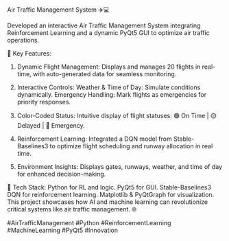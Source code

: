Air Traffic Management System ✈️💻

Developed an interactive Air Traffic Management System integrating Reinforcement Learning and a dynamic PyQt5 GUI to optimize air traffic operations.

🌟 Key Features:
1. Dynamic Flight Management: Displays and manages 20 flights in real-time, with auto-generated data for seamless monitoring.

2. Interactive Controls:
     Weather & Time of Day: Simulate conditions dynamically.
     Emergency Handling: Mark flights as emergencies for priority responses.
   
4. Color-Coded Status: Intuitive display of flight statuses:
     🟢 On Time | 🟡 Delayed | 🔴 Emergency.

5. Reinforcement Learning:
     Integrated a DQN model from Stable-Baselines3 to optimize flight scheduling and runway allocation in real time.
   
6. Environment Insights: Displays gates, runways, weather, and time of day for enhanced decision-making.


🔧 Tech Stack:
Python for RL and logic.
PyQt5 for GUI.
Stable-Baselines3 DQN for reinforcement learning.
Matplotlib & PyQtGraph for visualization.
This project showcases how AI and machine learning can revolutionize critical systems like air traffic management. 🌐

#AirTrafficManagement #Python #ReinforcementLearning #MachineLearning #PyQt5 #Innovation


